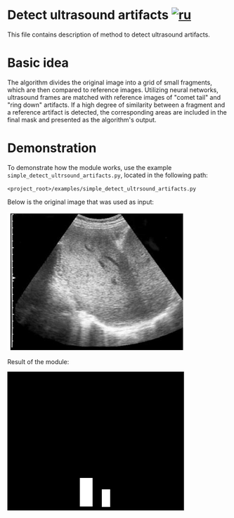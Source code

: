 # Detect ultrasound artifacts [![ru](https://img.shields.io/badge/ru-en-green.svg)](../ru/detect_ultrasound_artifacts.ru.md)
This file contains description of method to detect ultrasound artifacts.

# Basic idea
The algorithm divides the original image into a grid of small fragments, which are then compared to reference images. Utilizing neural networks, ultrasound frames are matched with reference images of "comet tail" and "ring down" artifacts. If a high degree of similarity between a fragment and a reference artifact is detected, the corresponding areas are included in the final mask and presented as the algorithm's output.

# Demonstration
To demonstrate how the module works, use the example `simple_detect_ultrsound_artifacts.py`, located in the following path:
```
<project_root>/examples/simple_detect_ultrsound_artifacts.py
```
Below is the original image that was used as input:

![raw detect artifact ultrasound](/doc/assets/raw_detect_artifact_ultrasound.png)    

Result of the module:

![result detect artifact ultrasound](/doc/assets/result_detect_artifact_ultrasound.png)